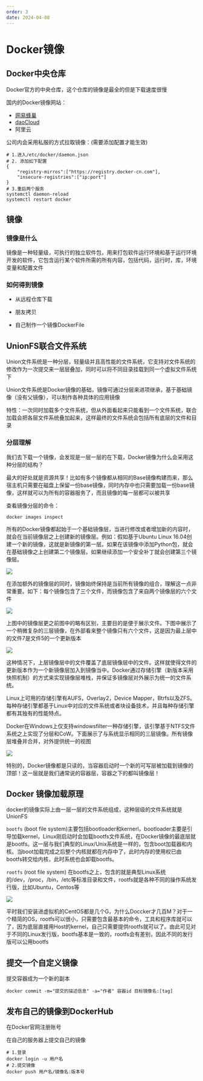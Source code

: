 ```yaml
---
order: 3
date: 2024-04-08
---
```

# Docker镜像

## Docker中央仓库

Docker官方的中央仓库，这个仓库的镜像是最全的但是下载速度很慢

国内的Docker镜像网站：

- [网易蜂巢](c.163.com/hub)
- [daoCloud](hub.daocloud.io)
- 阿里云

公司内会采用私服的方式拉取镜像：(需要添加配置才能生效)

```shell
# 1.进入/etc/docker/daemon.json
# 2. 添加如下配置
{
    "registry-mirros":["https://registry.docker-cn.com"],
    "insecure-registries":["ip:port"]
}
# 3.重启两个服务
systemctl daemon-reload
systemctl restart docker
```

## 镜像

### 镜像是什么

镜像是一种轻量级，可执行的独立软件包，用来打包软件运行环境和基于运行环境开发的软件，它包含运行某个软件所需的所有内容，包括代码，运行时，库，环境变量和配置文件

### 如何得到镜像

- 从远程仓库下载

- 朋友拷贝

- 自己制作一个镜像DockerFile

## UnionFS联合文件系统

Union文件系统是一种分层，轻量级并且高性能的文件系统，它支持对文件系统的修改作为一次提交来一层层叠加，同时可以将不同目录挂载到同一个虚拟文件系统下

Union文件系统是Docker镜像的基础，镜像可通过分层来进项继承，基于基础镜像（没有父镜像），可以制作各种具体的应用镜像

特性：一次同时加载多个文件系统，但从外面看起来只能看到一个文件系统，联合加载会把各层文件系统叠加起来，这样最终的文件系统会包括所有底层的文件和目录

### 分层理解

我们去下载一个镜像，会发现是一层一层的在下载，Docker镜像为什么会采用这种分层的结构？

最大的好处就是资源共享！比如有多个镜像都从相同的Base镜像构建而来，那么宿主机只需要在磁盘上保留一份base镜像，同时内存中也只需要加载一份base镜像，这样就可以为所有的容器服务了，而且镜像的每一层都可以被共享

查看镜像分层的命令：

```shell
docker images inspect
```

所有的Docker镜像都起始于一个基础镜像层，当进行修改或者增加新的内容时，就会在当前镜像层之上创建新的镜像层。例如：假如基于Ubuntu Linux 16.04创建一个新的镜像，这就是新镜像的第一层。如果在该镜像中添加Python包，就会在基础镜像之上创建第二个镜像层。如果继续添加一个安全补丁就会创建第三个镜像层。

![](./images/20220227212950.png)

在添加额外的镜像层的同时，镜像始终保持是当前所有镜像的组合，理解这一点非常重要。如下：每个镜像包含了三个文件，而镜像包含了来自两个镜像层的六个文件

![](./images/20220227213207.png)

上图中的镜像层更之前图中的略有区别，主要目的是便于展示文件。下图中展示了一个稍微复杂的三层镜像，在外部看来整个镜像只有六个文件，这是因为最上层中的文件7是文件5的一个更新版本

![](./images/20220227213345.png)

这种情况下，上层镜像层中的文件覆盖了底层镜像层中的文件。这样就使得文件的更新版本作为一个新镜像层加入到镜像当中。Docker通过存储引擎（新版本采用快照机制）的方式来实现镜像层堆栈，并保证多镜像层对外展示为统一的文件系统。

Linux上可用的存储引擎有AUFS，Overlay2，Device Mapper，Btrfs以及ZFS。每种存储引擎都基于Linux中对应的文件系统或者块设备技术，并且每种存储引擎都有其独有的性能特点。

Docker在Windows上仅支持windowsfilter一种存储引擎，该引擎基于NTFS文件系统之上实现了分层和CoW。下面展示了与系统显示相同的三层镜像。所有镜像层堆叠并合并，对外提供统一的视图

![](./images/20220227213549.png)

特别的，Docker镜像都是只读的，当容器启动时一个新的可写层被加载到镜像的顶部！这一层就是我们通常说的容器层，容器之下的都叫镜像层！

## Docker 镜像加载原理

docker的镜像实际上由一层一层的文件系统组成，这种层级的文件系统就是UnionFS

`bootfs` (boot file system)主要包括bootloader和kernerl，bootloader主要是引导加载kernel，Linux刚启动时会加载bootfs文件系统，在Docker镜像的最底层就是bootfs。这一层与我们典型的Linux/Unix系统是一样的，包含boot加载器和内核。当boot加载完成之后整个内核就都在内存中了，此时内存的使用权已由bootfs转交给内核，此时系统也会卸载bootfs。

`rootfs` (root file system) 在bootfs之上，包含的就是典型Linux系统的/dev，/proc，/bin，/etc等标准目录和文件，rootfs就是各种不同的操作系统发行版，比如Ubuntu，Centos等

![](./images/20220227212639.png)

平时我们安装进虚拟机的CentOS都是几个G，为什么Doccker才几百M？对于一个精简的OS，rootfs可以很小，只需要包含最基本的命令，工具和程序库就可以了，因为底层直接用Host的kernel，自己只需要提供rootfs就可以了。由此可见对于不同的Linux发行版，bootfs基本是一致的，rootfs会有差别，因此不同的发行版可以公用bootfs

## 提交一个自定义镜像

提交容器成为一个新的副本

```shell
docker commit -m="提交的描述信息" -a="作者" 容器id 目标镜像名:[tag]
```

## 发布自己的镜像到DockerHub

在Docker官网注册账号

在自己的服务器上提交自己的镜像

```shell
# 1.登录
docker login -u 用户名
# 2.提交镜像
docker push 用户名/镜像名:版本号 
```